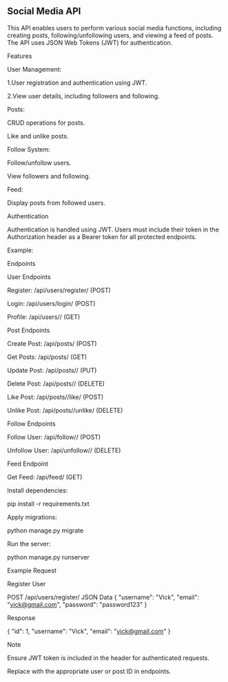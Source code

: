## Social Media API

This API enables users to perform various social media functions, including creating posts, following/unfollowing users, and viewing a feed of posts. The API uses JSON Web Tokens (JWT) for authentication.

Features

User Management:

   1.User registration and authentication using JWT.

   2.View user details, including followers and following.

Posts:

   CRUD operations for posts.

   Like and unlike posts.

   Follow System:

   Follow/unfollow users.

   View followers and following.

Feed:

   Display posts from followed users.

Authentication

   Authentication is handled using JWT. Users must include their token in the Authorization header as a Bearer token for all protected endpoints.

Example:



Endpoints

User Endpoints

   Register: /api/users/register/ (POST)

   Login: /api/users/login/ (POST)

   Profile: /api/users/<id>/ (GET)

Post Endpoints

   Create Post: /api/posts/ (POST)

   Get Posts: /api/posts/ (GET)

   Update Post: /api/posts/<id>/ (PUT)

   Delete Post: /api/posts/<id>/ (DELETE)

   Like Post: /api/posts/<id>/like/ (POST)

   Unlike Post: /api/posts/<id>/unlike/ (DELETE)

Follow Endpoints

   Follow User: /api/follow/<id>/ (POST)

   Unfollow User: /api/unfollow/<id>/ (DELETE)


Feed Endpoint

   Get Feed: /api/feed/ (GET)



Install dependencies:

pip install -r requirements.txt


Apply migrations:

python manage.py migrate

Run the server:

   python manage.py runserver


Example Request

Register User

POST /api/users/register/
JSON Data
   {
   "username": "Vick",
   "email": "vick@gmail.com",
   "password": "password123"
   }

Response

{
  "id": 1,
  "username": "Vick",
  "email": "vick@gmail.com"
}

Note

Ensure JWT token is included in the header for authenticated requests.

Replace <id> with the appropriate user or post ID in endpoints.

